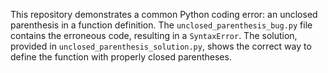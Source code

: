 This repository demonstrates a common Python coding error: an unclosed parenthesis in a function definition.  The `unclosed_parenthesis_bug.py` file contains the erroneous code, resulting in a `SyntaxError`. The solution, provided in `unclosed_parenthesis_solution.py`, shows the correct way to define the function with properly closed parentheses.